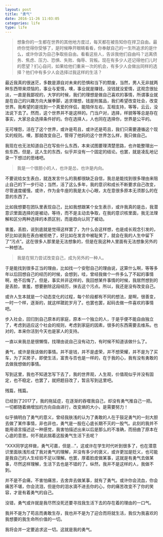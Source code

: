 ```yaml
---
layout: post
title: "勇气"
date: 2016-11-26 11:03:05
categories: life
type: life
---
```


>想象你的一生都在世界的其他地方度过，每天都在被告知你在捍卫自由。最终你觉得你受够了，是时候睁开眼睛看看，你奉献自己的一生所追求的是什么，或许你该为自己争取些自由。看看这些人，告诉我他们自由吗？远离债务、焦虑、压力、恐惧、失败、侮辱、背叛。现在有多少人还记得他们儿时的愿望？扪心自问，如果给他们重来一次的机会，有多少人会做出同样的选择？他们中有多少人会选择过我这样的生活？

最近我真的很迷茫，多数是源自对未来的恐惧和当下的颓废，当然，男人无非就两种东西带来烦恼的，事业与爱情，噢，事业就是赚钱，没钱就没爱情，这观念很扯淡，一直是我鄙视的，大学的时候，我们的理想是做自己喜欢的事情，所谓事业就是在自己的兴趣方向大展拳脚，追求理想，钱是附属品，我们希望改变社会，改变世界。我希望的是找到一个真爱的伴侣，能陪伴左右，互相支持，等等，云云，没法说下去了。然而，这个世界并不是这样的。门当户对，选择，样貌等等总是存在事实，大家总会选择条件好的。你在选择人，人也同在选择你，世界是公平的。

无可埋怨，活在了这个世界，或许是苟且，或许还是苟且，我们只需要遵循这个现实的规则。噢，那就改变自己，管得了他妈的这个世界怎么样，我只做自己。

我现在也无法知道自己在写些什么东西，本来试图要理清楚思路，也许能整理出一些东西，但是，这人生的东西，似乎并没有一个固定的结论。也罢，就是凌乱地记录一下想过的思绪吧。

>我是一个很胆小的人，也许是怂，也许是内向。

不要说给女生表白，就连发言什么的我都很缺乏自信，我总是能找到很多理由来阻止自己的下一步行动；当然，活了这么多年，我的意识和成长不断要求自己改变，尽管速度缓慢。或许，作为金牛座的我是太小心眼，太在意很多原本无须那么的在意的东西了。

比如我想要在团队里表现自己，比如我想跟某个女生表示，或许我真的是怂，我潜意识里面选择的是被动，等待，而不是主动去争取，在我的意识核里面，我无法理解和区分两种选择的本质区别，而是趋向认同了被动。

害羞，丢脸，说到底就是觉得这样罢了，为什么会这样想，也是成长观念引发的，好比如说我在表白被拒绝了，好比如在发言中被耻笑了，就会在我的人生中留下了“污点”。这在很多人那里是无法想象的，但是在我这种人里面有无法想象另外的一种想法。

>我是在努力尝试改变自己，成为另外的一种人。

于是能找到很多正当的理由，比如找一个安慰自己的理由说，这算什么啊，等等多年以后回想自己的经历的时候，会想到，哇，曾经我做个一件多么了不起的事情啊，绝不后悔了。但是，事实并非这样的，我回想某件事情的时候，我居然想到的是丢脸，害羞，想要删除这段经历，抹去这个污点。所以，我还是没有改变自己。

或许人生本就是一个动态变化的过程，每个阶段都有不同的想法，是啊，很善变，一时一个样，逐渐的，就这样蹉跎岁月了。也罢也罢，起码去做一件喜欢的事情吧。

步入社会，回归到自己原本的家庭，原本一个独立的人，于是乎便不能自由独立了，考虑到适应这个社会的规则，考虑到家庭的因素，很多的东西需要去维系。也对的，本来你活到今天也是家人的支持。

一直以来我总是很懒惰，找理由说自己没有动力，有时候不知道该做什么了。

勇气，或许是我该做的事情。并不是钱，并不是虚荣，并不想荣耀，并不是为了买车，为了买房子，即使生活，富贵与否也是一样的，在于我的心，我有没有勇敢的去做我想做的事情。

写到这里，我也不知道怎写下去了，我的世界观，人生观，价值观似乎并没有固定，也不稳定，也罢了，就把题目改了，暂且写到这里吧。

残篇，残篇。

已经到了2017了，我的拖延症，在逐渐的吞噬我自己，却没有勇气推自己一把。一切都随着熵增加的方向自由进行，改变熵的大小，是需要努力！

似乎搞明白了勇气的意义，曾经我肤浅的认为了勇敢的人在于鼓足勇气的一刻大胆去做了某件事情，非也非也，勇气是一股在心底长期不灭的一股气。此刻的我并不能用语言描述这一种感觉，我害怕描述出来以后是那么的不准确，而扭曲了原本在心底的意思。何不就此揣着这股勇气生活下去呢？

“XXX同学这样做，勇气可嘉，但是...”，这或许在学生时代听到很多了，也在潜意识里面肤浅形成了我对勇气的理解，并没有多少的褒义，或许更加是贬义，也可能是我自己的人生经验不足以理解。也罢，厚着脸皮做某事，这就是有勇气去做某事，尽然这样理解，生活下去也是不错的了。纵然，我并不是这样的人，我做不到。

并不是不会痛，不害怕痛苦，去舍弃去做某事，就有了勇气。或许你会流血，你会痛苦不堪，你会流泪，但是你的泪水滴不进去你的心，你的痛苦改变不了你的笑容，才是有着勇气的自己。

没错，勇气或许就是我尽然没死还要寻找我生活下去的存在着的理由的一口气。

我并不是为了苟且而勇敢生存，我也并不是为了迎合而将就生活，我仅为我喜欢的我想要的我生命所价值的一切。

我将会并一定要追求这一切。这就是我的勇气。